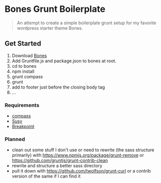 # Bones Grunt Boilerplate

> An attempt to create a simple boilerplate grunt setup for my
favorite wordpress starter theme Bones.

## Get Started
1. Download [Bones](http://themble.com/bones/)
2. Add Gruntfile.js and package.json to bones at root.
3. cd to bones
4. npm install
5. grunt compass
6. grunt
7. add to footer just before the closing body tag
	<script src="//localhost:35729/livereload.js"></script> 
8. ...

### Requirements
* [compass](http://compass-style.org/)
* [Susy](http://susydocs.oddbird.net/en/latest/install/)
* [Breakpoint](http://breakpoint-sass.com/)


### Planned
* clean out some stuff I don't use or need to rewrite (the sass structure primarily) with https://www.npmjs.org/package/grunt-remove or  https://github.com/gruntjs/grunt-contrib-clean
* rewrite and structure a better sass directory
* pull it down with https://github.com/twolfson/grunt-curl or a contrib version of the same if I can find it